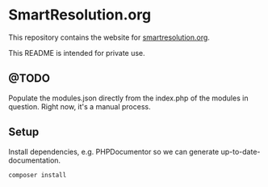 # SmartResolution.org

This repository contains the website for [smartresolution.org](http://smartresolution.org).

This README is intended for private use.

## @TODO

Populate the modules.json directly from the index.php of the modules in question. Right now, it's a manual process.

## Setup

Install dependencies, e.g. PHPDocumentor so we can generate up-to-date-documentation.

```
composer install
```